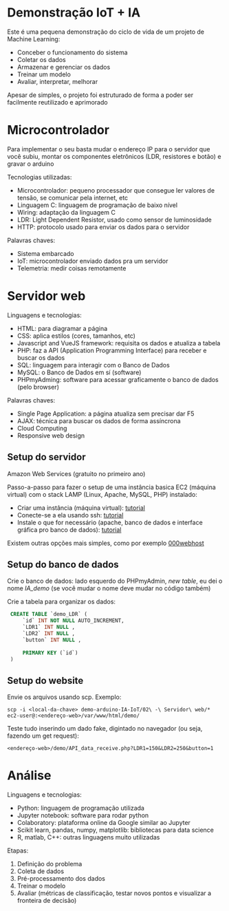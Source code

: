 # Demonstração IoT + IA

Este é uma pequena demonstração do ciclo de vida de um projeto de Machine Learning: 

* Conceber o funcionamento do sistema
* Coletar os dados
* Armazenar e gerenciar os dados
* Treinar um modelo
* Avaliar, interpretar, melhorar

Apesar de simples, o projeto foi estruturado de forma a poder ser facilmente reutilizado e aprimorado

# Microcontrolador

Para implementar o seu basta mudar o endereço IP para o servidor que você subiu, montar os componentes eletrônicos (LDR, resistores e botão) e gravar o arduino

Tecnologias utilizadas:

* Microcontrolador: pequeno processador que consegue ler valores de tensão, se comunicar pela internet, etc
* Linguagem C: linguagem de programação de baixo nível
* Wiring: adaptação da linguagem C
* LDR: Light Dependent Resistor, usado como sensor de luminosidade
* HTTP: protocolo usado para enviar os dados para o servidor

Palavras chaves:

* Sistema embarcado
* IoT: microcontrolador enviado dados pra um servidor
* Telemetria: medir coisas remotamente

# Servidor web

Linguagens e tecnologias:

* HTML: para diagramar a página
* CSS: aplica estilos (cores, tamanhos, etc)
* Javascript and VueJS framework: requisita os dados e atualiza a tabela
* PHP: faz a API (Application Programming Interface) para receber e buscar os dados
* SQL: linguagem para interagir com o Banco de Dados
* MySQL: o Banco de Dados em sí (software)
* PHPmyAdming: software para acessar graficamente o banco de dados (pelo browser)

Palavras chaves:

* Single Page Application: a página atualiza sem precisar dar F5
* AJAX: técnica para buscar os dados de forma assíncrona
* Cloud Computing
* Responsive web design

## Setup do servidor

Amazon Web Services (gratuito no primeiro ano)

Passo-a-passo para fazer o setup de uma instância basica EC2 (máquina virtual) com o stack LAMP (Linux, Apache, MySQL, PHP) instalado:

* Criar uma instância (máquina virtual): [tutorial](https://docs.aws.amazon.com/AWSEC2/latest/UserGuide/EC2_GetStarted.html#ec2-launch-instance)
* Conecte-se a ela usando ssh: [tutorial](https://docs.aws.amazon.com/AWSEC2/latest/UserGuide/AccessingInstancesLinux.html)
* Instale o que for necessário (apache, banco de dados e interface gráfica pro banco de dados): [tutorial](https://docs.aws.amazon.com/AWSEC2/latest/UserGuide/ec2-lamp-amazon-linux-2.html)



Existem outras opções mais simples, como por exemplo [000webhost](https://www.000webhost.com/)

## Setup do banco de dados

Crie o banco de dados: lado esquerdo do PHPmyAdmin, *new table*, eu dei o nome *IA_demo* (se você mudar o nome deve mudar no código também)

Crie a tabela para organizar os dados:

```sql
 CREATE TABLE `demo_LDR` ( 
     `id` INT NOT NULL AUTO_INCREMENT,
     `LDR1` INT NULL ,
     `LDR2` INT NULL ,
     `button` INT NULL , 
     
     PRIMARY KEY (`id`)
 )
```

## Setup do website

Envie os arquivos usando scp. Exemplo:

```
scp -i <local-da-chave> demo-arduino-IA-IoT/02\ -\ Servidor\ web/* ec2-user@:<endereço-web>/var/www/html/demo/
```

Teste tudo inserindo um dado fake, digintado no navegador (ou seja, fazendo um get request):

```
<endereço-web>/demo/API_data_receive.php?LDR1=150&LDR2=250&button=1
```

# Análise

Linguagens e tecnologias:

* Python: linguagem de programação utilizada
* Jupyter notebook: software para rodar python
* Colaboratory: plataforma online da Google similar ao Jupyter
* Scikit learn, pandas, numpy, matplotlib: bibliotecas para data science
* R, matlab, C++: outras linguagens muito utilizadas

Etapas:

1. Definição do problema
2. Coleta de dados
3. Pré-processamento dos dados
4. Treinar o modelo
5. Avaliar (métricas de classificação, testar novos pontos e visualizar a fronteira de decisão)